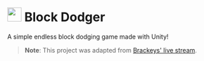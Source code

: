 # <img src=".github/icon.png" width="32"/> Block Dodger

A simple endless block dodging game made with Unity!

> **Note**: This project was adapted from [Brackeys' live stream](https://youtu.be/tyAutnOlsfA).